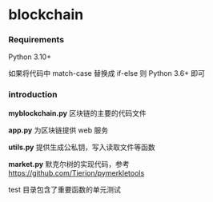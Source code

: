# blockchain

### Requirements
Python 3.10+

如果将代码中 match-case 替换成 if-else 则 Python 3.6+ 即可


### introduction
**myblockchain.py** 区块链的主要的代码文件

**app.py** 为区块链提供 web 服务

**utils.py** 提供生成公私钥，写入读取文件等函数

**market.py** 默克尔树的实现代码，参考 https://github.com/Tierion/pymerkletools

test 目录包含了重要函数的单元测试